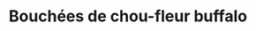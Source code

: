 ---
title: "Bouchées de chou-fleur buffalo"
description: ""
price_s: ""
price_l: "9"
weight: "15"
---
